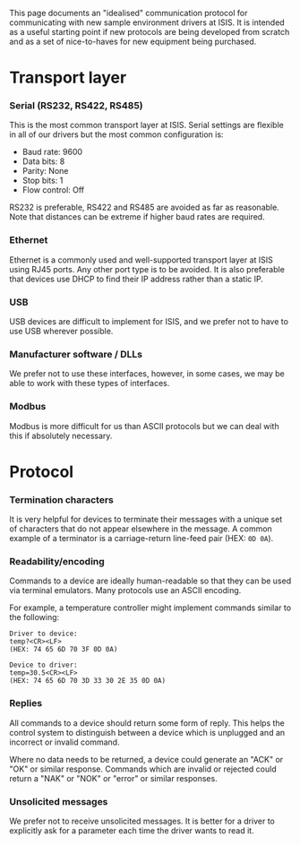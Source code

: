 This page documents an "idealised" communication protocol for communicating with new sample environment drivers at ISIS. It is intended as a useful starting point if new protocols are being developed from scratch and as a set of nice-to-haves for new equipment being purchased.

# Transport layer

### Serial (RS232, RS422, RS485)

This is the most common transport layer at ISIS. Serial settings are flexible in all of our drivers but the most common configuration is:
- Baud rate: 9600
- Data bits: 8
- Parity: None
- Stop bits: 1
- Flow control: Off

RS232 is preferable, RS422 and RS485 are avoided as far as reasonable. Note that distances can be extreme if higher baud rates are required.

### Ethernet

Ethernet is a commonly used and well-supported transport layer at ISIS using RJ45 ports. Any other port type is to be avoided. It is also preferable that devices use DHCP to find their IP address rather than a static IP.

### USB

USB devices are difficult to implement for ISIS, and we prefer not to have to use USB wherever possible.

### Manufacturer software / DLLs

We prefer not to use these interfaces, however, in some cases, we may be able to work with these types of interfaces.

### Modbus

Modbus is more difficult for us than ASCII protocols but we can deal with this if absolutely necessary.

# Protocol

### Termination characters

It is very helpful for devices to terminate their messages with a unique set of characters that do not appear elsewhere in the message. A common example of a terminator is a carriage-return line-feed pair (HEX: `0D 0A`).

### Readability/encoding

Commands to a device are ideally human-readable so that they can be used via terminal emulators. Many protocols use an ASCII encoding.

For example, a temperature controller might implement commands similar to the following:

```
Driver to device:
temp?<CR><LF>
(HEX: 74 65 6D 70 3F 0D 0A)

Device to driver:
temp=30.5<CR><LF>
(HEX: 74 65 6D 70 3D 33 30 2E 35 0D 0A)
```

### Replies

All commands to a device should return some form of reply. This helps the control system to distinguish between a device which is unplugged and an incorrect or invalid command.

Where no data needs to be returned, a device could generate an "ACK" or "OK" or similar response. Commands which are invalid or rejected could return a "NAK" or "NOK" or "error" or similar responses.

### Unsolicited messages

We prefer not to receive unsolicited messages. It is better for a driver to explicitly ask for a parameter each time the driver wants to read it.
